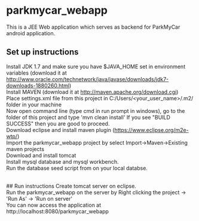 # parkmycar_webapp
This is a JEE Web application which serves as backend for ParkMyCar android application.

## Set up instructions
Install JDK 1.7 and make sure you have $JAVA_HOME set in environment variables (download it at http://www.oracle.com/technetwork/java/javase/downloads/jdk7-downloads-1880260.html) <br/>
Install MAVEN (download it at http://maven.apache.org/download.cgi) <br/>
Place settings.xml file from this project in C:/Users/<your_user_name>/.m2/ folder in your machine <br/>
Now open command line (type cmd in run prompt in windows), go to the folder of this project and type 'mvn clean install' If you see "BUILD SUCCESS" then you are good to proceed. <br/>
Download eclipse and install maven plugin (https://www.eclipse.org/m2e-wtp/) <br/>
Import the parkmycar_webapp project by select Import->Maven->Existing maven projects <br/>
Download and install tomcat <br/>
Install mysql database and mysql workbench.<br/>
Run the database seed script from <TBD> on your local databse.<br/>

<br/>
## Run instructions
Create tomcat server on eclipse. <br/>
Run the parkmycar_webapp on the server by Right clicking the project -> 'Run As' -> 'Run on server' <br/>
You can now access the application at http://localhost:8080/parkmycar_webapp <br/>








